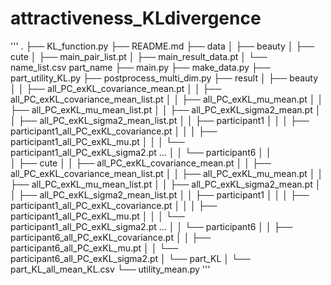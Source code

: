 # attractiveness_KLdivergence

'''
.
├── KL_function.py
├── README.md
├── data
│   ├── beauty
│   ├── cute
│   ├── main_pair_list.pt
│   ├── main_result_data.pt
│   └── name_list.csv  part_name 
├── main.py
├── make_data.py
├── part_utility_KL.py
├── postprocess_multi_dim.py
├── result
│   ├── beauty
│   │   ├── all_PC_exKL_covariance_mean.pt
│   │   ├── all_PC_exKL_covariance_mean_list.pt
│   │   ├── all_PC_exKL_mu_mean.pt
│   │   ├── all_PC_exKL_mu_mean_list.pt
│   │   ├── all_PC_exKL_sigma2_mean.pt
│   │   ├── all_PC_exKL_sigma2_mean_list.pt
│   │   ├── participant1
│   │   │   ├── participant1_all_PC_exKL_covariance.pt
│   │   │   ├── participant1_all_PC_exKL_mu.pt
│   │   │   └── participant1_all_PC_exKL_sigma2.pt
                ...
│   │   └── participant6
│   │       
│   ├── cute
│   │   ├── all_PC_exKL_covariance_mean.pt
│   │   ├── all_PC_exKL_covariance_mean_list.pt
│   │   ├── all_PC_exKL_mu_mean.pt
│   │   ├── all_PC_exKL_mu_mean_list.pt
│   │   ├── all_PC_exKL_sigma2_mean.pt
│   │   ├── all_PC_exKL_sigma2_mean_list.pt
│   │   ├── participant1
│   │   │   ├── participant1_all_PC_exKL_covariance.pt
│   │   │   ├── participant1_all_PC_exKL_mu.pt
│   │   │   └── participant1_all_PC_exKL_sigma2.pt
                ...
│   │   └── participant6
│   │       ├── participant6_all_PC_exKL_covariance.pt
│   │       ├── participant6_all_PC_exKL_mu.pt
│   │       └── participant6_all_PC_exKL_sigma2.pt
│   └── part_KL
│       └── part_KL_all_mean_KL.csv
└── utility_mean.py
'''